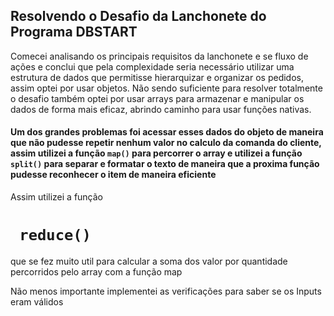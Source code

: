 
## Resolvendo o Desafio da Lanchonete do Programa DBSTART
<p>
  Comecei analisando os principais requisitos da lanchonete e se fluxo de ações e conclui que pela complexidade seria necessário utilizar uma estrutura de dados que permitisse 
  hierarquizar e organizar os pedidos, assim optei por usar objetos. Não sendo suficiente para resolver totalmente o desafio também optei por usar arrays para armazenar e manipular os
  dados de forma mais eficaz, abrindo caminho para usar funções nativas.
  <h4>Um dos grandes problemas foi acessar esses dados do objeto de maneira que não pudesse repetir nenhum valor no calculo da comanda do cliente, assim utilizei a função <code>map()</code> para 
  percorrer o array e utilizei a função <code>split()</code> para separar e formatar o texto de maneira que a proxima função pudesse reconhecer o item de maneira eficiente</h1>
  <p>Assim utilizei a função <h1> <code> reduce() </code></h1> que se fez muito util para calcular a soma dos valor por quantidade percorridos pelo array com a função map </p>
  <p> Não menos importante implementei as verificações para saber se os Inputs eram válidos</p>
</p>
